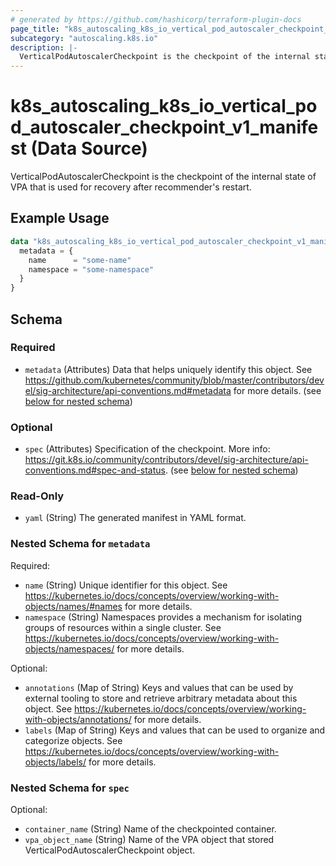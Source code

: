 ```yaml
---
# generated by https://github.com/hashicorp/terraform-plugin-docs
page_title: "k8s_autoscaling_k8s_io_vertical_pod_autoscaler_checkpoint_v1_manifest Data Source - terraform-provider-k8s"
subcategory: "autoscaling.k8s.io"
description: |-
  VerticalPodAutoscalerCheckpoint is the checkpoint of the internal state of VPA that is used for recovery after recommender's restart.
---
```


# k8s_autoscaling_k8s_io_vertical_pod_autoscaler_checkpoint_v1_manifest (Data Source)

VerticalPodAutoscalerCheckpoint is the checkpoint of the internal state of VPA that is used for recovery after recommender's restart.

## Example Usage

```terraform
data "k8s_autoscaling_k8s_io_vertical_pod_autoscaler_checkpoint_v1_manifest" "example" {
  metadata = {
    name      = "some-name"
    namespace = "some-namespace"
  }
}
```

<!-- schema generated by tfplugindocs -->
## Schema

### Required

- `metadata` (Attributes) Data that helps uniquely identify this object. See https://github.com/kubernetes/community/blob/master/contributors/devel/sig-architecture/api-conventions.md#metadata for more details. (see [below for nested schema](#nestedatt--metadata))

### Optional

- `spec` (Attributes) Specification of the checkpoint. More info: https://git.k8s.io/community/contributors/devel/sig-architecture/api-conventions.md#spec-and-status. (see [below for nested schema](#nestedatt--spec))

### Read-Only

- `yaml` (String) The generated manifest in YAML format.

<a id="nestedatt--metadata"></a>
### Nested Schema for `metadata`

Required:

- `name` (String) Unique identifier for this object. See https://kubernetes.io/docs/concepts/overview/working-with-objects/names/#names for more details.
- `namespace` (String) Namespaces provides a mechanism for isolating groups of resources within a single cluster. See https://kubernetes.io/docs/concepts/overview/working-with-objects/namespaces/ for more details.

Optional:

- `annotations` (Map of String) Keys and values that can be used by external tooling to store and retrieve arbitrary metadata about this object. See https://kubernetes.io/docs/concepts/overview/working-with-objects/annotations/ for more details.
- `labels` (Map of String) Keys and values that can be used to organize and categorize objects. See https://kubernetes.io/docs/concepts/overview/working-with-objects/labels/ for more details.


<a id="nestedatt--spec"></a>
### Nested Schema for `spec`

Optional:

- `container_name` (String) Name of the checkpointed container.
- `vpa_object_name` (String) Name of the VPA object that stored VerticalPodAutoscalerCheckpoint object.
